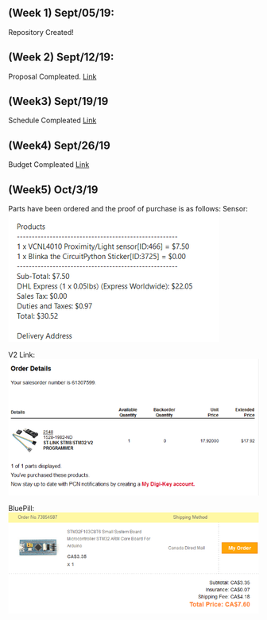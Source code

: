 (Week 1) Sept/05/19:
-----------
Repository Created!

(Week 2) Sept/12/19:
-----------
Proposal Compleated. [Link](https://github.com/asperham/Parts-Crib/blob/master/Documentation/ProjectProposal%20Colin%20LeDonne%20Parts%20Crib.pdf)

(Week3) Sept/19/19
------------
Schedule Compleated [Link](https://github.com/asperham/Parts-Crib/blob/master/Documentation/Colin%20Project%20Schedual.mpp)

(Week4) Sept/26/19
-----------
Budget Compleated [Link](https://github.com/asperham/Parts-Crib/blob/master/Documentation/Budget.xlsx)

(Week5) Oct/3/19
-----------
Parts have been ordered and the proof of purchase is as follows:
Sensor:
![Image of Sensor](https://github.com/asperham/Parts-Crib/blob/master/Images/Sensor.png)

V2 Link:
![Image of V2 link](https://github.com/asperham/Parts-Crib/blob/master/Images/V2.png)

BluePill:
![Image of M32 breakout](https://github.com/asperham/Parts-Crib/blob/master/Images/M32.png)
